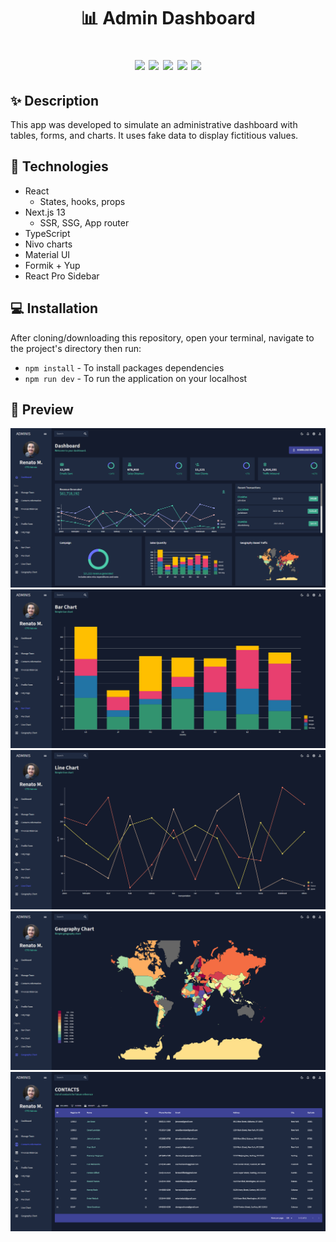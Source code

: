 <h1 align="center">
  <p>📊 Admin Dashboard</p>
  <div>
    <img src="https://img.shields.io/badge/-React-blue" />
    <img src="https://img.shields.io/badge/-TypeScript-3178c6" />
    <img src="https://img.shields.io/badge/-Next.js-%23000" />
    <img src="https://img.shields.io/badge/-Nivo-ff6a51" />
    <img src="https://img.shields.io/badge/-Material%20UI-007bf7" />
  </div>
</h1>

## ✨ Description

This app was developed to simulate an administrative dashboard with tables, forms, and charts.
It uses fake data to display fictitious values.

## 🚀 Technologies
-  React
    -  States, hooks, props
-  Next.js 13
    -  SSR, SSG, App router
-  TypeScript
-  Nivo charts
-  Material UI
-  Formik + Yup
-  React Pro Sidebar

## 💻 Installation

After cloning/downloading this repository, open your terminal, navigate to the project's directory then run:

-  `npm install` - To install packages dependencies
-  `npm run dev` - To run the application on your localhost

## 🌟 Preview

![App Screenshot](.github/dashboard.png)
![App Screenshot](.github/bar-chart.png)
![App Screenshot](.github/line-chart.png)
![App Screenshot](.github/geo-chart.png)
![App Screenshot](.github/contacts.png)
